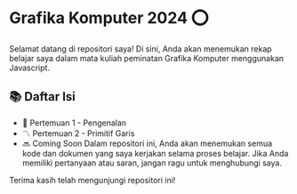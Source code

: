 # Grafika Komputer 2024 ⭕
Selamat datang di repositori saya! Di sini, Anda akan menemukan rekap belajar saya dalam mata kuliah peminatan Grafika Komputer menggunakan Javascript.

## 📚 Daftar Isi
- 📝 Pertemuan 1 - Pengenalan
- 〽️ Pertemuan 2 - Primitif Garis
- 🔜 Coming Soon
Dalam repositori ini, Anda akan menemukan semua kode dan dokumen yang saya kerjakan selama proses belajar. Jika Anda memiliki pertanyaan atau saran, jangan ragu untuk menghubungi saya.

Terima kasih telah mengunjungi repositori ini!
